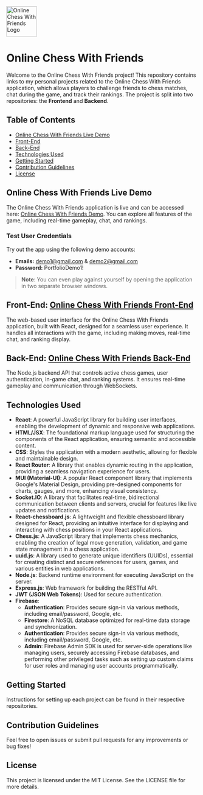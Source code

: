 <img width="80" src="https://github.com/AdenWhitworth/online_chess_with_friends_Front-End/raw/master/src/Images/King%20Logo%20Black.svg" alt="Online Chess With Friends Logo">

# Online Chess With Friends

Welcome to the Online Chess With Friends project! This repository contains links to my personal projects related to the Online Chess With Friends application, which allows players to challenge friends to chess matches, chat during the game, and track their rankings. The project is split into two repositories: the **Frontend** and **Backend**.

## Table of Contents
- [Online Chess With Friends Live Demo](#online-chess-with-friends-live-demo)
- [Front-End](https://github.com/AdenWhitworth/online_chess_with_friends_Front-End)
- [Back-End](https://github.com/AdenWhitworth/online_chess_with_friends_Back-End)
- [Technologies Used](#technologies-used)
- [Getting Started](#getting-started)
- [Contribution Guidelines](#contribution-guidelines)
- [License](#license)

## Online Chess With Friends Live Demo

The Online Chess With Friends application is live and can be accessed here: [Online Chess With Friends Demo](https://online-chess-with-friends.web.app/). You can explore all features of the game, including real-time gameplay, chat, and rankings.

### Test User Credentials

Try out the app using the following demo accounts:

- **Emails:** demo1@gmail.com & demo2@gmail.com
- **Password:** PortfolioDemo1!

>**Note**: You can even play against yourself by opening the application in two separate browser windows.

## Front-End: [Online Chess With Friends Front-End](https://github.com/AdenWhitworth/online_chess_with_friends_Front-End)

The web-based user interface for the Online Chess With Friends application, built with React, designed for a seamless user experience. It handles all interactions with the game, including making moves, real-time chat, and ranking display.

## Back-End: [Online Chess With Friends Back-End](https://github.com/AdenWhitworth/online_chess_with_friends_Back-End)

The Node.js backend API that controls active chess games, user authentication, in-game chat, and ranking systems. It ensures real-time gameplay and communication through WebSockets.

## Technologies Used

- **React**: A powerful JavaScript library for building user interfaces, enabling the development of dynamic and responsive web applications.
- **HTML/JSX**: The foundational markup language used for structuring the components of the React application, ensuring semantic and accessible content.
- **CSS**: Styles the application with a modern aesthetic, allowing for flexible and maintainable design.
- **React Router**: A library that enables dynamic routing in the application, providing a seamless navigation experience for users.
- **MUI (Material-UI)**: A popular React component library that implements Google's Material Design, providing pre-designed components for charts, gauges, and more, enhancing visual consistency.
- **Socket.IO**: A library that facilitates real-time, bidirectional communication between clients and servers, crucial for features like live updates and notifications.
- **React-chessboard.js**: A lightweight and flexible chessboard library designed for React, providing an intuitive interface for displaying and interacting with chess positions in your React applications.
- **Chess.js**: A JavaScript library that implements chess mechanics, enabling the creation of legal move generation, validation, and game state management in a chess application.
- **uuid.js**: A library used to generate unique identifiers (UUIDs), essential for creating distinct and secure references for users, games, and various entities in web applications.
- **Node.js**: Backend runtime environment for executing JavaScript on the server.
- **Express.js**: Web framework for building the RESTful API.
- **JWT (JSON Web Tokens)**: Used for secure authentication.
- **Firebase**:
  - **Authentication**: Provides secure sign-in via various methods, including email/password, Google, etc.
  - **Firestore**: A NoSQL database optimized for real-time data storage and synchronization.
  - **Authentication**: Provides secure sign-in via various methods, including email/password, Google, etc.
  - **Admin**: Firebase Admin SDK is used for server-side operations like managing users, securely accessing Firebase databases, and performing other privileged tasks such as setting up custom claims for user roles and managing user accounts programmatically.

## Getting Started
Instructions for setting up each project can be found in their respective repositories.

## Contribution Guidelines
Feel free to open issues or submit pull requests for any improvements or bug fixes!

## License
This project is licensed under the MIT License. See the LICENSE file for more details.

